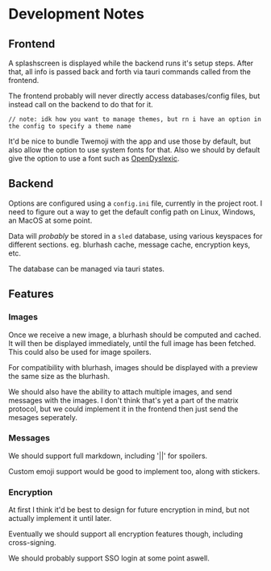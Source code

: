 # Development Notes

## Frontend

A splashscreen is displayed while the backend runs it's setup steps.
After that, all info is passed back and forth via tauri commands called from the frontend.

The frontend probably will never directly access databases/config files, but instead call on the backend to do that for it.

`// note: idk how you want to manage themes, but rn i have an option in the config to specify a theme name`

It'd be nice to bundle Twemoji with the app and use those by default, but also allow the option to use system fonts for that.
Also we should by default give the option to use a font such as [OpenDyslexic](https://github.com/antijingoist/opendyslexic).

## Backend

Options are configured using a `config.ini` file, currently in the project root.
I need to figure out a way to get the default config path on Linux, Windows, an MacOS at some point.

Data will *probably* be stored in a `sled` database, using various keyspaces for different sections.
eg. blurhash cache, message cache, encryption keys, etc.

The database can be managed via tauri states.

## Features

### Images

Once we receive a new image, a blurhash should be computed and cached.
It will then be displayed immediately, until the full image has been fetched.
This could also be used for image spoilers.

For compatibility with blurhash, images should be displayed with a preview the same size as the blurhash.

We should also have the ability to attach multiple images, and send messages with the images.
I don't think that's yet a part of the matrix protocol, but we could implement it in the frontend then just send the mesages seperately.

### Messages

We should support full markdown, including '||' for spoilers.

Custom emoji support would be good to implement too, along with stickers.

### Encryption

At first I think it'd be best to design for future encryption in mind, but not actually implement it until later.

Eventually we should support all encryption features though, including cross-signing.

We should probably support SSO login at some point aswell.

